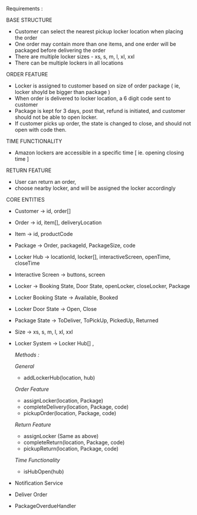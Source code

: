 

 Requirements :

 BASE STRUCTURE
* Customer can select the nearest pickup locker location when placing the order
* One order may contain more than one items, and one erder will be packaged before delivering the order
* There are multiple locker sizes - xs, s, m, l, xl, xxl
* There can be multiple lockers in all locations

 ORDER FEATURE
* Locker is assigned to customer based on size of order package ( ie, locker shoyld be bigger than package )
* When order is delivered to locker location, a 6 digit code sent to customer
* Package is kept for 3 days, post that, refund is initiated, and customer should not be able to open locker.
* If customer picks up order, the state is changed to close, and should not open with code then.

 TIME FUNCTIONALITY
* Amazon lockers are accessible in a specific time [ ie. opening closing time ]

 RETURN FEATURE
* User can return an order,
* choose nearby locker, and will be assigned the locker accordingly



 CORE ENTITIES
* Customer ->  id, order[]
* Order -> id, item[], deliveryLocation
* Item -> id, productCode
* Package -> Order, packageId, PackageSize, code
* Locker Hub -> locationId, locker[], interactiveScreen, openTime, closeTime
* Interactive Screen -> buttons, screen
* Locker -> Booking State, Door State, openLocker, closeLocker, Package


* Locker Booking State -> Available, Booked
* Locker Door State -> Open, Close
* Package State -> ToDeliver, ToPickUp, PickedUp, Returned
* Size -> xs, s, m, l, xl, xxl


* Locker System -> Locker Hub[] ,
 
  *Methods :*

  *General*
  * addLockerHub(location, hub)
  
  *Order Feature*
  * assignLocker(location, Package)
  * completeDelivery(location, Package, code)
  * pickupOrder(location, Package, code)

  *Return Feature*
  * assignLocker (Same as above)
  * completeReturn(location, Package, code)
  * pickupReturn(location, Package, code)

  *Time Functionality*
  * isHubOpen(hub)


* Notification Service
* Deliver Order
* PackageOverdueHandler


